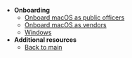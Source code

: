 - **Onboarding**
  - [Onboard macOS as public officers](onboard-device/mac-os.md)
  - [Onboard macOS as vendors](onboard-device/macos-vendor-onboarding.md)
  - [Windows](onboard-device/windows)
- **Additional resources**
  - [Back to main](/prerequisites-for-onboarding)


<!--
- [Onboard](onboard-device/onboard-device-to-seed)-->